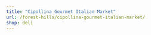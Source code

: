 ```yaml
---
title: "Cipollina Gourmet Italian Market"
url: /forest-hills/cipollina-gourmet-italian-market/
shop: deli
---
```

